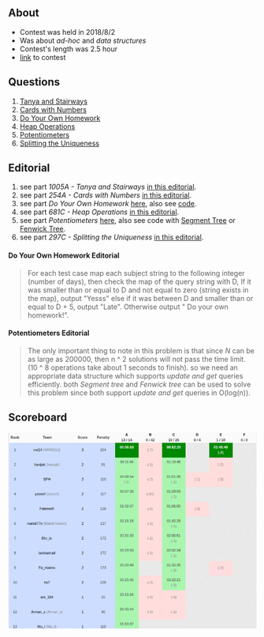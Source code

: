 ## About
* Contest was held in 2018/8/2
* Was about *ad-hoc* and *data structures*
* Contest's length was 2.5 hour
* [link](https://vjudge.net/contest/243365) to contest

## Questions
1. [Tanya and Stairways](http://codeforces.com/problemset/problem/1005/A)
2. [Cards with Numbers](http://codeforces.com/problemset/problem/254/A)
3. [Do Your Own Homework](https://uva.onlinejudge.org/index.php?option=com_onlinejudge&Itemid=8&page=show_problem&problem=3068)
4. [Heap Operations](http://codeforces.com/problemset/problem/681/C)
5. [Potentiometers](https://uva.onlinejudge.org/index.php?option=com_onlinejudge&Itemid=8&page=show_problem&problem=3238)
6. [Splitting the Uniqueness](http://codeforces.com/problemset/problem/297/C)

## Editorial
1. see part *1005A - Tanya and Stairways* [in this editorial](http://codeforces.com/blog/entry/60511).
2. see part *254A - Cards with Numbers* [in this editorial](http://codeforces.com/blog/entry/6085).
3. see part *Do Your Own Homework* [here](#do-your-own-homework-editorial), also see [code](https://github.com/maryam97/ACM/blob/master/UVa%20problems/11917%20.cpp).
4. see part *681C - Heap Operations* [in this editorial](http://codeforces.com/blog/entry/45425).
5. see part *Potentiometers* [here](#potentiometers-editorial), also see code with [Segment Tree](https://github.com/morris821028/UVa/blob/master/volume120/12086%20-%20Potentiometers.cpp) or [Fenwick Tree](https://github.com/ackoroa/UVa-Solutions/blob/master/UVa%2012086%20-%20Potentiometers/src/UVa%2012086%20-%20Potentiometers.cpp).
1. see part *297C - Splitting the Uniqueness* [in this editorial](http://codeforces.com/blog/entry/7437).

#### Do Your Own Homework Editorial
> For each test case map each subject string to the following integer (number of days), then check the map of the query string with D,
If it was smaller than or equal to D and not equal to zero (string exists in the map), output "Yesss" else if it was between D and smaller than or equal to D + 5, output "Late". Otherwise output " Do your own homework!".

#### Potentiometers Editorial
> The only important thing to note in this problem is that since *N* can be as large as 200000, then n ^ 2 solutions will not pass the time limit. (10 ^ 8 operations take about 1 seconds to finish).
so we need an appropriate data structure which supports *update and get* queries efficiently. both *Segment tree* and *Fenwick tree* can be used to solve this problem since both support *update and get* queries in O(log(n)).

## Scoreboard
![Alt text](scoreboard.png "Title")

